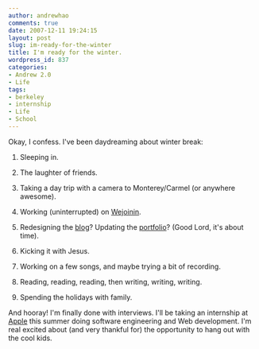```yaml
---
author: andrewhao
comments: true
date: 2007-12-11 19:24:15
layout: post
slug: im-ready-for-the-winter
title: I'm ready for the winter.
wordpress_id: 837
categories:
- Andrew 2.0
- Life
tags:
- berkeley
- internship
- Life
- School
---
```


Okay, I confess. I've been daydreaming about winter break:



	
  1. Sleeping in.

	
  2. The laughter of friends.

	
  3. Taking a day trip with a camera to Monterey/Carmel (or anywhere awesome).

	
  4. Working (uninterrupted) on [Wejoinin](http://www.wejoinin.com).

	
  5. Redesigning the [blog](http://blog.g9labs.com)? Updating the [portfolio](http://portfolio.g9labs.com)? (Good Lord, it's about time).

	
  6. Kicking it with Jesus.

	
  7. Working on a few songs, and maybe trying a bit of recording.

	
  8. Reading, reading, reading, then writing, writing, writing.

	
  9. Spending the holidays with family.


And hooray! I'm finally done with interviews. I'll be taking an internship at [Apple](http://www.apple.com) this summer doing software engineering and Web development. I'm real excited about (and very thankful for) the opportunity to hang out with the cool kids.
